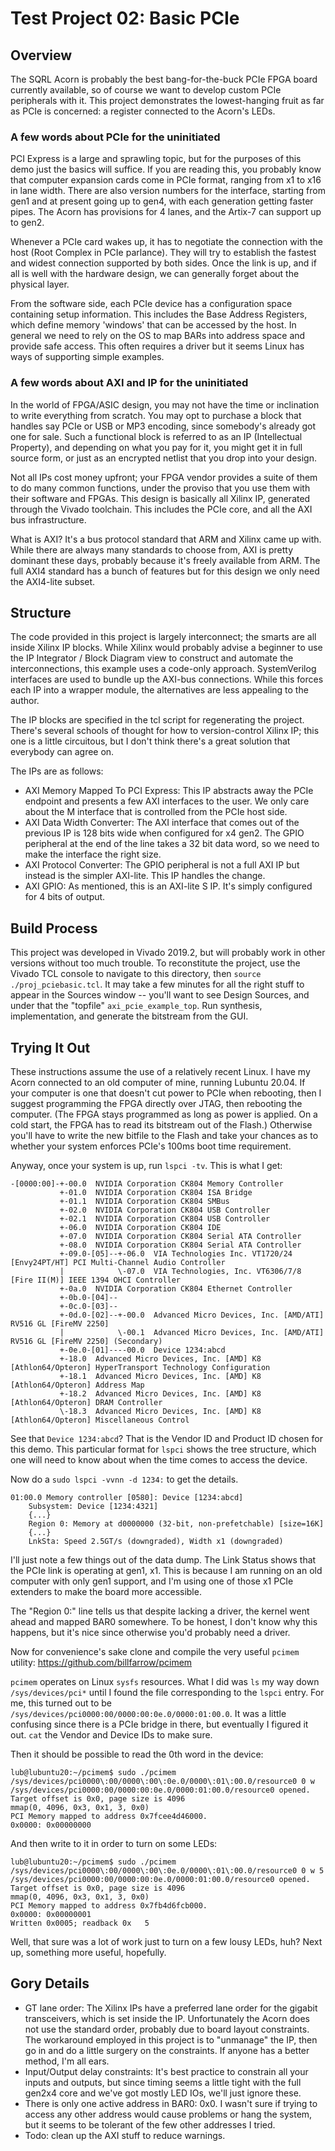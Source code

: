 # Test Project 02: Basic PCIe

## Overview
The SQRL Acorn is probably the best bang-for-the-buck PCIe FPGA board currently available,
so of course we want to develop custom PCIe peripherals with it.
This project demonstrates the lowest-hanging fruit as far as PCIe is concerned: 
a register connected to the Acorn's LEDs.

### A few words about PCIe for the uninitiated
PCI Express is a large and sprawling topic, but for the purposes of this demo
just the basics will suffice. If you are reading this, you probably know that
computer expansion cards come in PCIe format, ranging from x1 to x16 in lane width.
There are also version numbers for the interface, starting from gen1 and at present
going up to gen4, with each generation getting faster pipes.
The Acorn has provisions for 4 lanes, and the Artix-7 can support up to gen2.

Whenever a PCIe card wakes up, it has to negotiate the connection
with the host (Root Complex in PCIe parlance). They will try to establish the
fastest and widest connection supported by both sides. Once the link is up,
and if all is well with the hardware design, we can generally forget about the physical layer.

From the software side, each PCIe device has a configuration space containing setup
information. This includes the Base Address Registers, which define memory 'windows' that
can be accessed by the host.
In general we need to rely on the OS to map BARs into address space and provide safe access.
This often requires a driver but it seems Linux has ways of supporting simple examples.

### A few words about AXI and IP for the uninitiated
In the world of FPGA/ASIC design, you may not have the time or inclination to write everything from scratch.
You may opt to purchase a block that handles say PCIe or USB or MP3 encoding, since somebody's already got one for sale.
Such a functional block is referred to as an IP (Intellectual Property), and depending on what you pay for it,
you might get it in full source form, or just as an encrypted netlist that you drop into your design.

Not all IPs cost money upfront; your FPGA vendor provides a suite of them to do many common functions, under the proviso
that you use them with their software and FPGAs. 
This design is basically all Xilinx IP, generated through the Vivado toolchain.
This includes the PCIe core, and all the AXI bus infrastructure.

What is AXI? It's a bus protocol standard that ARM and Xilinx came up with.
While there are always many standards to choose from, AXI is pretty dominant these days,
probably because it's freely available from ARM.
The full AXI4 standard has a bunch of features but for this design we only need the AXI4-lite subset.

## Structure
The code provided in this project is largely interconnect; the smarts are all inside Xilinx IP blocks.
While Xilinx would probably advise a beginner to use the IP Integrator / Block Diagram view to construct
and automate the interconnections, this example uses a code-only approach.
SystemVerilog interfaces are used to bundle up the AXI-bus connections.
While this forces each IP into a wrapper module, the alternatives are less appealing to the author.

The IP blocks are specified in the tcl script for regenerating the project.
There's several schools of thought for how to version-control Xilinx IP; this one is a little circuitous,
but I don't think there's a great solution that everybody can agree on.

The IPs are as follows:
* AXI Memory Mapped To PCI Express: This IP abstracts away the PCIe endpoint and presents a few AXI interfaces to the user.
We only care about the M interface that is controlled from the PCIe host side.
* AXI Data Width Converter: The AXI interface that comes out of the previous IP is 128 bits wide when configured for x4 gen2.
The GPIO peripheral at the end of the line takes a 32 bit data word, so we need to make the interface the right size.
* AXI Protocol Converter: The GPIO peripheral is not a full AXI IP but instead is the simpler AXI-lite.
This IP handles the change.
* AXI GPIO: As mentioned, this is an AXI-lite S IP. It's simply configured for 4 bits of output.

## Build Process
This project was developed in Vivado 2019.2, but will probably work in other versions without too much trouble.
To reconstitute the project, use the Vivado TCL console to navigate to this directory, then `source ./proj_pciebasic.tcl`.
It may take a few minutes for all the right stuff to appear in the Sources window -- 
you'll want to see Design Sources, and under that the "topfile" `axi_pcie_example_top`.
Run synthesis, implementation, and generate the bitstream from the GUI. 

## Trying It Out
These instructions assume the use of a relatively recent Linux.
I have my Acorn connected to an old computer of mine, running Lubuntu 20.04.
If your computer is one that doesn't cut power to PCIe when rebooting,
then I suggest programming the FPGA directly over JTAG, then rebooting the computer.
(The FPGA stays programmed as long as power is applied. 
On a cold start, the FPGA has to read its bitstream out of the Flash.)
Otherwise you'll have to write the new bitfile to the Flash
and take your chances as to whether your system enforces PCIe's 100ms boot time requirement.

Anyway, once your system is up, run `lspci -tv`. This is what I get:
```
-[0000:00]-+-00.0  NVIDIA Corporation CK804 Memory Controller
           +-01.0  NVIDIA Corporation CK804 ISA Bridge
           +-01.1  NVIDIA Corporation CK804 SMBus
           +-02.0  NVIDIA Corporation CK804 USB Controller
           +-02.1  NVIDIA Corporation CK804 USB Controller
           +-06.0  NVIDIA Corporation CK804 IDE
           +-07.0  NVIDIA Corporation CK804 Serial ATA Controller
           +-08.0  NVIDIA Corporation CK804 Serial ATA Controller
           +-09.0-[05]--+-06.0  VIA Technologies Inc. VT1720/24 [Envy24PT/HT] PCI Multi-Channel Audio Controller
           |            \-07.0  VIA Technologies, Inc. VT6306/7/8 [Fire II(M)] IEEE 1394 OHCI Controller
           +-0a.0  NVIDIA Corporation CK804 Ethernet Controller
           +-0b.0-[04]--
           +-0c.0-[03]--
           +-0d.0-[02]--+-00.0  Advanced Micro Devices, Inc. [AMD/ATI] RV516 GL [FireMV 2250]
           |            \-00.1  Advanced Micro Devices, Inc. [AMD/ATI] RV516 GL [FireMV 2250] (Secondary)
           +-0e.0-[01]----00.0  Device 1234:abcd
           +-18.0  Advanced Micro Devices, Inc. [AMD] K8 [Athlon64/Opteron] HyperTransport Technology Configuration
           +-18.1  Advanced Micro Devices, Inc. [AMD] K8 [Athlon64/Opteron] Address Map
           +-18.2  Advanced Micro Devices, Inc. [AMD] K8 [Athlon64/Opteron] DRAM Controller
           \-18.3  Advanced Micro Devices, Inc. [AMD] K8 [Athlon64/Opteron] Miscellaneous Control
```
See that `Device 1234:abcd`? That is the Vendor ID and Product ID chosen for this demo.
This particular format for `lspci` shows the tree structure, which one will
need to know about when the time comes to access the device.

Now do a `sudo lspci -vvnn -d 1234:` to get the details.
```
01:00.0 Memory controller [0580]: Device [1234:abcd]
	Subsystem: Device [1234:4321]
	{...}
	Region 0: Memory at d0000000 (32-bit, non-prefetchable) [size=16K]
	{...}
	LnkSta:	Speed 2.5GT/s (downgraded), Width x1 (downgraded)
```
I'll just note a few things out of the data dump. 
The Link Status shows that the PCIe link is operating at gen1, x1.
This is because I am running on an old computer with only gen1 support, 
and I'm using one of those x1 PCIe extenders to make the board more accessible.

The "Region 0:" line tells us that despite lacking a driver, the kernel went ahead and mapped BAR0 somewhere.
To be honest, I don't know why this happens, but it's nice since otherwise you'd probably need a driver.

Now for convenience's sake clone and compile the very useful `pcimem` utility: https://github.com/billfarrow/pcimem

`pcimem` operates on Linux `sysfs` resources. 
What I did was `ls` my way down `/sys/devices/pci*` until I found the file corresponding to the `lspci` entry.
For me, this turned out to be `/sys/devices/pci0000:00/0000:00:0e.0/0000:01:00.0`.
It was a little confusing since there is a PCIe bridge in there, but eventually I figured it out.
`cat` the Vendor and Device IDs to make sure.

Then it should be possible to read the 0th word in the device:
```
lub@lubuntu20:~/pcimem$ sudo ./pcimem /sys/devices/pci0000\:00/0000\:00\:0e.0/0000\:01\:00.0/resource0 0 w
/sys/devices/pci0000:00/0000:00:0e.0/0000:01:00.0/resource0 opened.
Target offset is 0x0, page size is 4096
mmap(0, 4096, 0x3, 0x1, 3, 0x0)
PCI Memory mapped to address 0x7fcee4d46000.
0x0000: 0x00000000
```
And then write to it in order to turn on some LEDs:
```
lub@lubuntu20:~/pcimem$ sudo ./pcimem /sys/devices/pci0000\:00/0000\:00\:0e.0/0000\:01\:00.0/resource0 0 w 5
/sys/devices/pci0000:00/0000:00:0e.0/0000:01:00.0/resource0 opened.
Target offset is 0x0, page size is 4096
mmap(0, 4096, 0x3, 0x1, 3, 0x0)
PCI Memory mapped to address 0x7fb4d6fcb000.
0x0000: 0x00000001
Written 0x0005; readback 0x   5
```
Well, that sure was a lot of work just to turn on a few lousy LEDs, huh?
Next up, something more useful, hopefully.

## Gory Details
* GT lane order: The Xilinx IPs have a preferred lane order for the gigabit transceivers,
which is set inside the IP.
Unfortunately the Acorn does not use the standard order, probably due to board layout constraints.
The workaround employed in this project is to "unmanage" the IP, then go in and do a little surgery
on the constraints. If anyone has a better method, I'm all ears.
* Input/Output delay constraints: It's best practice to constrain all your inputs and outputs, 
but since timing seems a little tight with the full gen2x4 core and we've got mostly LED IOs, we'll just ignore these.
* There is only one active address in BAR0: 0x0. 
I wasn't sure if trying to access any other address would cause problems or hang the system,
but it seems to be tolerant of the few other addresses I tried.
* Todo: clean up the AXI stuff to reduce warnings.
